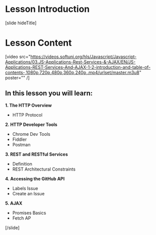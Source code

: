 # Lesson Introduction

[slide hideTitle]
# Lesson Content

[video src="https://videos.softuni.org/hls/Javascript/Javascript-Applications/03.JS-Applications-Rest-Services-&-AJAX/EN/JS-Applications-REST-Services-And-AJAX-1-2-introduction-and-table-of-contents-,1080p,720p,480p,360p,240p,.mp4/urlset/master.m3u8" poster="" /]

## In this lesson you will learn:

**1. The HTTP Overview​**

-  HTTP Protocol

**2. HTTP Developer Tools**

-  Chrome Dev Tools
-  Fiddler
-  Postman

**3. REST and RESTful Services​**

-  Definition
-  REST Architectural Constraints

**4. Accessing the GitHub API**

-  Labels Issue
-  Create an Issue

**5. AJAX**

-  Promises Basics
-  Fetch AP

[/slide]
